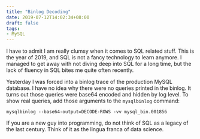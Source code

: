 ```yaml
---
title: "Binlog Decoding"
date: 2019-07-12T14:02:34+08:00
draft: false
tags:
- MySQL
---
```


I have to admit I am really clumsy when it comes to SQL related stuff. This is the year of 2019, and SQL is not a fancy technology to learn anymore. I managed to get away with not diving deep into SQL for a long time, but the lack of fluency in SQL bites me quite often recently.

Yesterday I was forced into a binlog trace of the production MySQL database. I have no idea why there were no queries printed in the binlog. It turns out those queries were base64 encoded and hidden by log level. To show real queries, add those arguments to the <code>mysqlbinlog</code> command:

```
mysqlbinlog --base64-output=DECODE-ROWS -vv mysql_bin.001856
```

If you are a new guy into programming, do not think of SQL as a legacy of the last century. Think of it as the lingua franca of data science.